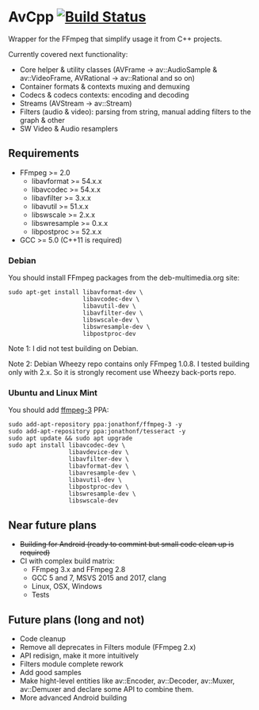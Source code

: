 # AvCpp [![Build Status](https://travis-ci.org/h4tr3d/avcpp.svg?branch=master)](https://travis-ci.org/h4tr3d/avcpp)

Wrapper for the FFmpeg that simplify usage it from C++ projects.

Currently covered next functionality:
  - Core helper & utility classes (AVFrame -> av::AudioSample & av::VideoFrame, AVRational -> av::Rational and so on)
  - Container formats & contexts muxing and demuxing
  - Codecs & codecs contexts: encoding and decoding
  - Streams (AVStream -> av::Stream)
  - Filters (audio & video): parsing from string, manual adding filters to the graph & other
  - SW Video & Audio resamplers


Requirements
------------

  - FFmpeg >= 2.0
    - libavformat >= 54.x.x
    - libavcodec >= 54.x.x
    - libavfilter >= 3.x.x
    - libavutil >= 51.x.x
    - libswscale >= 2.x.x
    - libswresample >= 0.x.x
    - libpostproc >= 52.x.x
  - GCC >= 5.0 (C++11 is required)

### Debian

You should install FFmpeg packages from the deb-multimedia.org site:
```
sudo apt-get install libavformat-dev \
                     libavcodec-dev \
                     libavutil-dev \
                     libavfilter-dev \
                     libswscale-dev \
                     libswresample-dev \
                     libpostproc-dev
```

Note 1: I did not test building on Debian.

Note 2: Debian Wheezy repo contains only FFmpeg 1.0.8. I tested building only with 2.x. So it is strongly recoment use Wheezy back-ports repo.


### Ubuntu and Linux Mint

You should add [ffmpeg-3](https://launchpad.net/~jonathonf/+archive/ubuntu/ffmpeg-3) PPA:
```
sudo add-apt-repository ppa:jonathonf/ffmpeg-3 -y
sudo add-apt-repository ppa:jonathonf/tesseract -y
sudo apt update && sudo apt upgrade
sudo apt install libavcodec-dev \
                 libavdevice-dev \
                 libavfilter-dev \
                 libavformat-dev \
                 libavresample-dev \
                 libavutil-dev \
                 libpostproc-dev \
                 libswresample-dev \
                 libswscale-dev
```

Near future plans
-----------------

  - ~~Building for Android (ready to commint but small code clean up is required)~~
  - CI with complex build matrix:
    - FFmpeg 3.x and FFmpeg 2.8
    - GCC 5 and 7, MSVS 2015 and 2017, clang
    - Linux, OSX, Windows
    - Tests

Future plans (long and not)
---------------------------

  - Code cleanup
  - Remove all deprecates in Filters module (FFmpeg 2.x)
  - API redisign, make it more intuitively
  - Filters module complete rework
  - Add good samples
  - Make hight-level entities like av::Encoder, av::Decoder, av::Muxer, av::Demuxer and declare some API to combine them.
  - More advanced Android building
